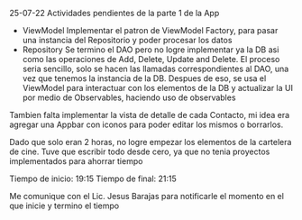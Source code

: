 25-07-22
Actividades pendientes de la parte 1 de la App
- ViewModel
Implementar el patron de ViewModel Factory, para pasar una instancia del Repositorio y poder procesar
los datos
- Repository
Se termino el DAO pero no logre implementar ya la DB asi como las operaciones de Add, Delete, Update
and Delete. El proceso seria sencillo, solo se hacen las llamadas correspondientes al DAO, una vez que tenemos
la instancia de la DB. Despues de eso, se usa el ViewModel para interactuar con los elementos de la DB
y actualizar la UI por medio de Observables, haciendo uso de observables

Tambien falta implementar la vista de detalle de cada Contacto, mi idea era agregar una Appbar con iconos
para poder editar los mismos o borrarlos.

Dado que solo eran 2 horas, no logre empezar los elementos de la cartelera de cine. Tuve que escribir 
todo desde cero, ya que no tenia proyectos implementados para ahorrar tiempo

Tiempo de inicio: 19:15
Tiempo de final: 21:15

Me comunique con el Lic. Jesus Barajas para notificarle el momento en el que inicie y termino el tiempo